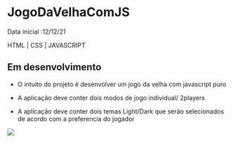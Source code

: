 # JogoDaVelhaComJS
Data inicial :12/12/21

HTML | CSS | JAVASCRIPT


## Em desenvolvimento

- O intuito do projeto é desenvolver um jogo da velha com javascript puro

- A aplicação deve conter dois modos de jogo individual/ 2players

- A aplicação deve conter dois temas Light/Dark que serão selecionados de acordo com a preferencia do jogador 

<img src="imagens/jogo_da_velha.png">
